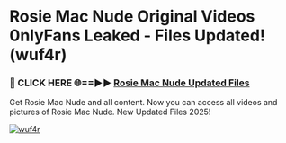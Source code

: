 # Rosie Mac Nude Original Videos 0nlyFans Leaked - Files Updated! (wuf4r)

<h3>🔴 CLICK HERE 🌐==►► <a href="https://tinyurl.com/52m3yx9h" rel="nofollow">Rosie Mac Nude Updated Files</a></h3>

Get Rosie Mac Nude and all content. Now you can access all videos and pictures of Rosie Mac Nude. New Updated Files 2025!

[![wuf4r](https://i.imgur.com/TnHtlc8.gif)](https://tinyurl.com/52m3yx9h)
